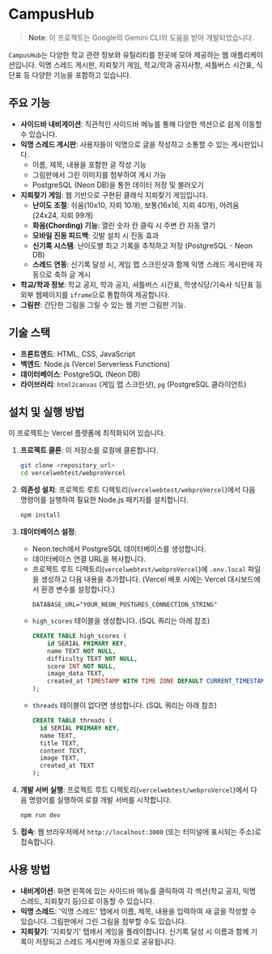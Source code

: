 # CampusHub

> **Note**: 이 프로젝트는 Google의 Gemini CLI의 도움을 받아 개발되었습니다.

`CampusHub`는 다양한 학교 관련 정보와 유틸리티를 한곳에 모아 제공하는 웹 애플리케이션입니다. 익명 스레드 게시판, 지뢰찾기 게임, 학교/학과 공지사항, 셔틀버스 시간표, 식단표 등 다양한 기능을 포함하고 있습니다.

## 주요 기능

-   **사이드바 내비게이션**: 직관적인 사이드바 메뉴를 통해 다양한 섹션으로 쉽게 이동할 수 있습니다.
-   **익명 스레드 게시판**: 사용자들이 익명으로 글을 작성하고 소통할 수 있는 게시판입니다.
    -   이름, 제목, 내용을 포함한 글 작성 기능
    -   그림판에서 그린 이미지를 첨부하여 게시 가능
    -   PostgreSQL (Neon DB)을 통한 데이터 저장 및 불러오기
-   **지뢰찾기 게임**: 웹 기반으로 구현된 클래식 지뢰찾기 게임입니다.
    -   **난이도 조절**: 쉬움(10x10, 지뢰 10개), 보통(16x16, 지뢰 40개), 어려움(24x24, 지뢰 99개)
    -   **화음(Chording) 기능**: 열린 숫자 칸 클릭 시 주변 칸 자동 열기
    -   **모바일 진동 피드백**: 깃발 설치 시 진동 효과
    -   **신기록 시스템**: 난이도별 최고 기록을 추적하고 저장 (PostgreSQL - Neon DB)
    -   **스레드 연동**: 신기록 달성 시, 게임 맵 스크린샷과 함께 익명 스레드 게시판에 자동으로 축하 글 게시
-   **학교/학과 정보**: 학교 공지, 학과 공지, 셔틀버스 시간표, 학생식당/기숙사 식단표 등 외부 웹페이지를 `iframe`으로 통합하여 제공합니다.
-   **그림판**: 간단한 그림을 그릴 수 있는 웹 기반 그림판 기능.

## 기술 스택

-   **프론트엔드**: HTML, CSS, JavaScript
-   **백엔드**: Node.js (Vercel Serverless Functions)
-   **데이터베이스**: PostgreSQL (Neon DB)
-   **라이브러리**: `html2canvas` (게임 맵 스크린샷), `pg` (PostgreSQL 클라이언트)

## 설치 및 실행 방법

이 프로젝트는 Vercel 플랫폼에 최적화되어 있습니다.

1.  **프로젝트 클론**: 이 저장소를 로컬에 클론합니다.
    ```bash
    git clone <repository_url>
    cd vercelwebtest/webproVercel
    ```

2.  **의존성 설치**: 프로젝트 루트 디렉토리(`vercelwebtest/webproVercel`)에서 다음 명령어를 실행하여 필요한 Node.js 패키지를 설치합니다.
    ```bash
    npm install
    ```

3.  **데이터베이스 설정**: 
    -   Neon.tech에서 PostgreSQL 데이터베이스를 생성합니다.
    -   데이터베이스 연결 URL을 복사합니다.
    -   프로젝트 루트 디렉토리(`vercelwebtest/webproVercel`)에 `.env.local` 파일을 생성하고 다음 내용을 추가합니다. (Vercel 배포 시에는 Vercel 대시보드에서 환경 변수를 설정합니다.)
        ```
        DATABASE_URL="YOUR_NEON_POSTGRES_CONNECTION_STRING"
        ```
    -   `high_scores` 테이블을 생성합니다. (SQL 쿼리는 아래 참조)
        ```sql
        CREATE TABLE high_scores (
            id SERIAL PRIMARY KEY,
            name TEXT NOT NULL,
            difficulty TEXT NOT NULL,
            score INT NOT NULL,
            image_data TEXT,
            created_at TIMESTAMP WITH TIME ZONE DEFAULT CURRENT_TIMESTAMP
        );
        ```
    -   `threads` 테이블이 없다면 생성합니다. (SQL 쿼리는 아래 참조)
        ```sql
        CREATE TABLE threads (
          id SERIAL PRIMARY KEY,
          name TEXT,
          title TEXT,
          content TEXT,
          image TEXT,
          created_at TEXT
        );
        ```

4.  **개발 서버 실행**: 프로젝트 루트 디렉토리(`vercelwebtest/webproVercel`)에서 다음 명령어를 실행하여 로컬 개발 서버를 시작합니다.
    ```bash
    npm run dev
    ```

5.  **접속**: 웹 브라우저에서 `http://localhost:3000` (또는 터미널에 표시되는 주소)로 접속합니다.

## 사용 방법

-   **내비게이션**: 화면 왼쪽에 있는 사이드바 메뉴를 클릭하여 각 섹션(학교 공지, 익명 스레드, 지뢰찾기 등)으로 이동할 수 있습니다.
-   **익명 스레드**: '익명 스레드' 탭에서 이름, 제목, 내용을 입력하여 새 글을 작성할 수 있습니다. 그림판에서 그린 그림을 첨부할 수도 있습니다.
-   **지뢰찾기**: '지뢰찾기' 탭에서 게임을 플레이합니다. 신기록 달성 시 이름과 함께 기록이 저장되고 스레드 게시판에 자동으로 공유됩니다.